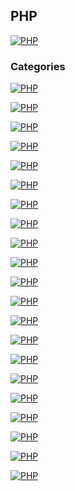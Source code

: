 ## PHP
[![PHP](https://img.shields.io/badge/PHP-787CB5?style=for-the-badge&logo=php&logoColor=white&labelColor=101010)](https://github.com/Alberto-mt/PHP/blob/main/PHP/Apuntes/index.md)

### Categories
[![PHP](https://img.shields.io/badge/Variables-447ac0?style=for-the-badge&logo=php&logoColor=white&labelColor=101010)](https://github.com/Alberto-mt/PHP/blob/main/PHP/Apuntes/categories/Variables.md)

[![PHP](https://img.shields.io/badge/Constantes-c044b8?style=for-the-badge&logo=php&logoColor=white&labelColor=101010)](https://github.com/Alberto-mt/PHP/blob/main/PHP/Apuntes/categories/Constantes.md)

[![PHP](https://img.shields.io/badge/Arrays-c08a44?style=for-the-badge&logo=php&logoColor=white&labelColor=101010)](https://github.com/Alberto-mt/PHP/blob/main/PHP/Apuntes/categories/Arrays.md)

[![PHP](https://img.shields.io/badge/Arrays_asociativos-44c04c?style=for-the-badge&logo=php&logoColor=white&labelColor=101010)](https://github.com/Alberto-mt/PHP/blob/main/PHP/Apuntes/categories/Arrays_asociativos.md)

[![PHP](https://img.shields.io/badge/Arrays_multidimensionales-447ac0?style=for-the-badge&logo=php&logoColor=white&labelColor=101010)](https://github.com/Alberto-mt/PHP/blob/main/PHP/Apuntes/categories/Arrays_multidimensionales.md)

[![PHP](https://img.shields.io/badge/Longitud_array_Count-c044b8?style=for-the-badge&logo=php&logoColor=white&labelColor=101010)](https://github.com/Alberto-mt/PHP/blob/main/PHP/Apuntes/categories/Longitud_array_count.md)

[![PHP](https://img.shields.io/badge/Recorrer_array_Foreach-c08a44?style=for-the-badge&logo=php&logoColor=white&labelColor=101010)](https://github.com/Alberto-mt/PHP/blob/main/PHP/Apuntes/categories/Recorrer_array_foreach.md)

[![PHP](https://img.shields.io/badge/Ordenar_array-44c04c?style=for-the-badge&logo=php&logoColor=white&labelColor=101010)](https://github.com/Alberto-mt/PHP/blob/main/PHP/Apuntes/categories/Ordenar_array.md)

[![PHP](https://img.shields.io/badge/Condicional_if_else-447ac0?style=for-the-badge&logo=php&logoColor=white&labelColor=101010)](https://github.com/Alberto-mt/PHP/blob/main/PHP/Apuntes/categories/Condicional_if_else.md)

[![PHP](https://img.shields.io/badge/Condicional_switch-c044b8?style=for-the-badge&logo=php&logoColor=white&labelColor=101010)](https://github.com/Alberto-mt/PHP/blob/main/PHP/Apuntes/categories/Condicional_switch.md)

[![PHP](https://img.shields.io/badge/Bucle_for-c08a44?style=for-the-badge&logo=php&logoColor=white&labelColor=101010)](https://github.com/Alberto-mt/PHP/blob/main/PHP/Apuntes/categories/Bucle_for.md)

[![PHP](https://img.shields.io/badge/Bucle_while-44c04c?style=for-the-badge&logo=php&logoColor=white&labelColor=101010)](https://github.com/Alberto-mt/PHP/blob/main/PHP/Apuntes/categories/Bucle_while.md)

[![PHP](https://img.shields.io/badge/Bucle_do_while-447ac0?style=for-the-badge&logo=php&logoColor=white&labelColor=101010)](https://github.com/Alberto-mt/PHP/blob/main/PHP/Apuntes/categories/Bucle_do_while.md)

[![PHP](https://img.shields.io/badge/Break_y_continue-c044b8?style=for-the-badge&logo=php&logoColor=white&labelColor=101010)](https://github.com/Alberto-mt/PHP/blob/main/PHP/Apuntes/categories/Break_y_continue.md)

[![PHP](https://img.shields.io/badge/Funcion_var_dump-c08a44?style=for-the-badge&logo=php&logoColor=white&labelColor=101010)](https://github.com/Alberto-mt/PHP/blob/main/PHP/Apuntes/categories/Funcion_var_dump.md)

[![PHP](https://img.shields.io/badge/Funcion_print_r-44c04c?style=for-the-badge&logo=php&logoColor=white&labelColor=101010)](https://github.com/Alberto-mt/PHP/blob/main/PHP/Apuntes/categories/Funcion_print_r.md)

[![PHP](https://img.shields.io/badge/Funcion_extract-447ac0?style=for-the-badge&logo=php&logoColor=white&labelColor=101010)](https://github.com/Alberto-mt/PHP/blob/main/PHP/Apuntes/categories/Funcion_extract.md)

[![PHP](https://img.shields.io/badge/Funciones-c044b8?style=for-the-badge&logo=php&logoColor=white&labelColor=101010)]()

[![PHP](https://img.shields.io/badge/Funciones_de_String-c08a44?style=for-the-badge&logo=php&logoColor=white&labelColor=101010)]()

[![PHP](https://img.shields.io/badge/Funciones_de_array-44c04c?style=for-the-badge&logo=php&logoColor=white&labelColor=101010)]()


[![PHP](https://img.shields.io/badge/PHP-787CB5?style=for-the-badge&label=&#9650;&logoColor=white&labelColor=101010)](https://github.com/Alberto-mt/PHP/blob/main/PHP/Apuntes/index.md)
